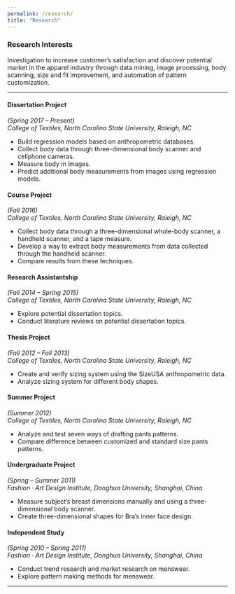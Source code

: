 ```yaml
---
permalink: /research/
title: "Research"
---
```


### Research Interests 
Investigation to increase customer’s satisfaction and discover potential market in the apparel industry through data mining, image processing, body scanning, size and fit improvement, and automation of pattern customization.

---
#### Dissertation Project 
*(Spring 2017 – Present)*  
*College of Textiles, North Carolina State University, Raleigh, NC*
   -	Build regression models based on anthropometric databases.
   -	Collect body data through three-dimensional body scanner and cellphone cameras.
   -	Measure body in images.
   -	Predict additional body measurements from images using regression models.

#### Course Project 
*(Fall 2016)*  
*College of Textiles, North Carolina State University, Raleigh, NC*
   -	Collect body data through a three-dimensional whole-body scanner, a handheld scanner, and a tape measure.
   -	Develop a way to extract body measurements from data collected through the handheld scanner.
   -	Compare results from these techniques.

#### Research Assistantship 
*(Fall 2014 – Spring 2015)*  
*College of Textiles, North Carolina State University, Raleigh, NC*
   -	Explore potential dissertation topics.
   -	Conduct literature reviews on potential dissertation topics.
	
#### Thesis Project
*(Fall 2012 – Fall 2013)*  
*College of Textiles, North Carolina State University, Raleigh, NC*
   -	Create and verify sizing system using the SizeUSA anthropometric data.
   -	Analyze sizing system for different body shapes.
   
#### Summer Project
*(Summer 2012)*  
*College of Textiles, North Carolina State University, Raleigh, NC*
   -	Analyze and test seven ways of drafting pants patterns.
   -  Compare difference between customized and standard size pants patterns. 

#### Undergraduate Project  
*(Spring – Summer 2011)*  
*Fashion · Art Design Institute, Donghua University, Shanghai, China*
   -	Measure subject’s breast dimensions manually and using a three-dimensional body scanner.
   -	Create three-dimensional shapes for Bra’s inner face design.
   
#### Independent Study
*(Spring 2010 – Spring 2011)*  
*Fashion · Art Design Institute, Donghua University, Shanghai, China*
   -	Conduct trend research and market research on menswear.
   -  Explore pattern making methods for menswear.

---
